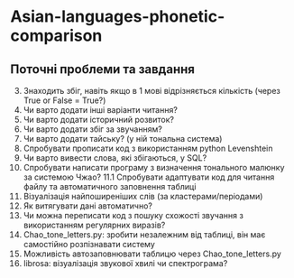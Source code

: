 # Asian-languages-phonetic-comparison
## Поточні проблеми та завдання
3. Знаходить збіг, навіть якщо в 1 мові відрізняється кількість (через True or False = True?)
5. Чи варто додати інші варіанти читання?
6. Чи варто додати історичний розвиток?
7. Чи варто додати збіг за звучанням?
8. Чи варто додати тайську? (у ній тональна система)
9. Спробувати прописати код з використанням python Levenshtein
10. Чи варто вивести слова, які збігаються, у SQL?
11. Спробувати написати програму з визначення тонального малюнку за системою Чжао?
    11.1 Спробувати адаптувати код для читання файлу та автоматичного заповнення таблиці
12. Візуалізація найпоширеніших слів (за кластерами/періодами) 
13. Як витягувати дані автоматично?
14. Чи можна переписати код з пошуку схожості звучання з використанням регулярних виразів?
15. Chao_tone_letters.py: зробити незалежним від таблиці, він має самостійно розпізнавати систему
16. Можливість автозаповнювати таблицю через Chao_tone_letters.py
17. librosa: візуалізація звукової хвилі чи спектрограма?
